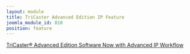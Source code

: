 ```yaml
---
layout: module
title: TriCaster Advanced Edition IP Feature
joomla_module_id: 810
position: feature
---
```

<!-- module: TriCaster Advanced Edition IP Feature -->
<style scoped="scoped" type="text/css"><!--
@media(min-width: 992px) {
		.tcae-feature {
			background-position: -110px top !important;
		}
	}
	@media(max-width: 550px) {
		.tcae-feature .hidden-message {
			position: static;
		}
	}
--></style>
<a href="/products/tricaster-advanced-edition.html" class="content arrow-link white-text"><span class="hidden-message">TriCaster® Advanced Edition Software</span> Now with Advanced IP Workflow</a>
